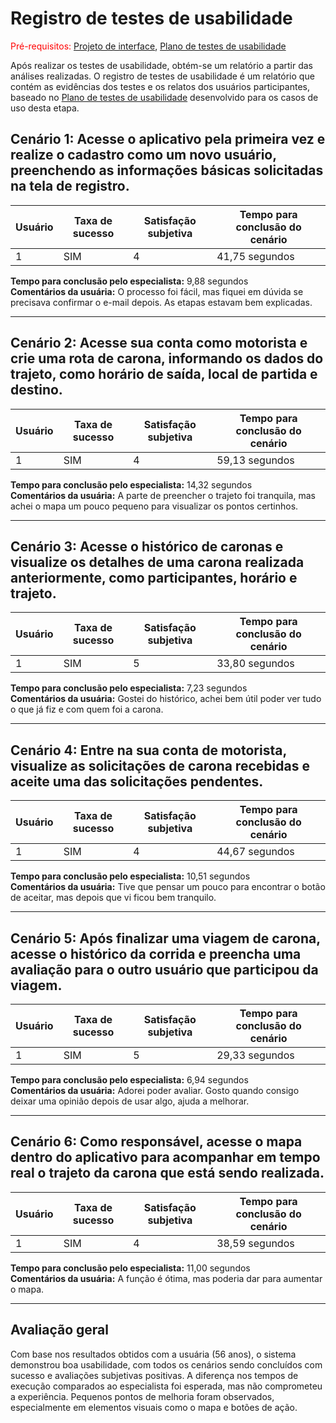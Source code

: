# Registro de testes de usabilidade

<span style="color:red">Pré-requisitos: <a href="05-Projeto-interface.md"> Projeto de interface</a></span>, <a href="10-Plano-testes-usabilidade.md"> Plano de testes de usabilidade</a>

Após realizar os testes de usabilidade, obtém-se um relatório a partir das análises realizadas. O registro de testes de usabilidade é um relatório que contém as evidências dos testes e os relatos dos usuários participantes, baseado no <a href="10-Plano-testes-usabilidade.md"> Plano de testes de usabilidade</a> desenvolvido para os casos de uso desta etapa.


## Cenário 1: Acesse o aplicativo pela primeira vez e realize o cadastro como um novo usuário, preenchendo as informações básicas solicitadas na tela de registro.

| Usuário | Taxa de sucesso | Satisfação subjetiva | Tempo para conclusão do cenário |
|---------|-----------------|----------------------|---------------------------------|
| 1       | SIM             | 4                    | 41,75 segundos                  |

**Tempo para conclusão pelo especialista:** 9,88 segundos  
**Comentários da usuária:** O processo foi fácil, mas fiquei em dúvida se precisava confirmar o e-mail depois. As etapas estavam bem explicadas.

---

## Cenário 2: Acesse sua conta como motorista e crie uma rota de carona, informando os dados do trajeto, como horário de saída, local de partida e destino.

| Usuário | Taxa de sucesso | Satisfação subjetiva | Tempo para conclusão do cenário |
|---------|-----------------|----------------------|---------------------------------|
| 1       | SIM             | 4                    | 59,13 segundos                  |

**Tempo para conclusão pelo especialista:** 14,32 segundos  
**Comentários da usuária:** A parte de preencher o trajeto foi tranquila, mas achei o mapa um pouco pequeno para visualizar os pontos certinhos.

---

## Cenário 3: Acesse o histórico de caronas e visualize os detalhes de uma carona realizada anteriormente, como participantes, horário e trajeto.

| Usuário | Taxa de sucesso | Satisfação subjetiva | Tempo para conclusão do cenário |
|---------|-----------------|----------------------|---------------------------------|
| 1       | SIM             | 5                    | 33,80 segundos                  |

**Tempo para conclusão pelo especialista:** 7,23 segundos  
**Comentários da usuária:** Gostei do histórico, achei bem útil poder ver tudo o que já fiz e com quem foi a carona.

---

## Cenário 4: Entre na sua conta de motorista, visualize as solicitações de carona recebidas e aceite uma das solicitações pendentes.

| Usuário | Taxa de sucesso | Satisfação subjetiva | Tempo para conclusão do cenário |
|---------|-----------------|----------------------|---------------------------------|
| 1       | SIM             | 4                    | 44,67 segundos                  |

**Tempo para conclusão pelo especialista:** 10,51 segundos  
**Comentários da usuária:** Tive que pensar um pouco para encontrar o botão de aceitar, mas depois que vi ficou bem tranquilo.

---

## Cenário 5: Após finalizar uma viagem de carona, acesse o histórico da corrida e preencha uma avaliação para o outro usuário que participou da viagem.

| Usuário | Taxa de sucesso | Satisfação subjetiva | Tempo para conclusão do cenário |
|---------|-----------------|----------------------|---------------------------------|
| 1       | SIM             | 5                    | 29,33 segundos                  |

**Tempo para conclusão pelo especialista:** 6,94 segundos  
**Comentários da usuária:** Adorei poder avaliar. Gosto quando consigo deixar uma opinião depois de usar algo, ajuda a melhorar.

---

## Cenário 6: Como responsável, acesse o mapa dentro do aplicativo para acompanhar em tempo real o trajeto da carona que está sendo realizada.

| Usuário | Taxa de sucesso | Satisfação subjetiva | Tempo para conclusão do cenário |
|---------|-----------------|----------------------|---------------------------------|
| 1       | SIM             | 4                    | 38,59 segundos                  |

**Tempo para conclusão pelo especialista:** 11,00 segundos  
**Comentários da usuária:** A função é ótima, mas poderia dar para aumentar o mapa.

---

## Avaliação geral

Com base nos resultados obtidos com a usuária (56 anos), o sistema demonstrou boa usabilidade, com todos os cenários sendo concluídos com sucesso e avaliações subjetivas positivas. A diferença nos tempos de execução comparados ao especialista foi esperada, mas não comprometeu a experiência. Pequenos pontos de melhoria foram observados, especialmente em elementos visuais como o mapa e botões de ação.

